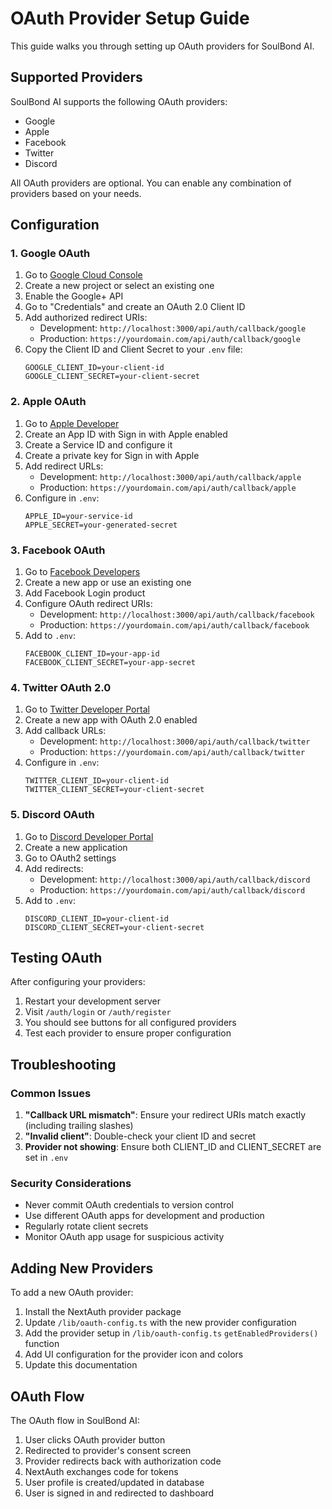 # OAuth Provider Setup Guide

This guide walks you through setting up OAuth providers for SoulBond AI.

## Supported Providers

SoulBond AI supports the following OAuth providers:
- Google
- Apple
- Facebook
- Twitter
- Discord

All OAuth providers are optional. You can enable any combination of providers based on your needs.

## Configuration

### 1. Google OAuth

1. Go to [Google Cloud Console](https://console.cloud.google.com/)
2. Create a new project or select an existing one
3. Enable the Google+ API
4. Go to "Credentials" and create an OAuth 2.0 Client ID
5. Add authorized redirect URIs:
   - Development: `http://localhost:3000/api/auth/callback/google`
   - Production: `https://yourdomain.com/api/auth/callback/google`
6. Copy the Client ID and Client Secret to your `.env` file:
   ```
   GOOGLE_CLIENT_ID=your-client-id
   GOOGLE_CLIENT_SECRET=your-client-secret
   ```

### 2. Apple OAuth

1. Go to [Apple Developer](https://developer.apple.com/)
2. Create an App ID with Sign in with Apple enabled
3. Create a Service ID and configure it
4. Create a private key for Sign in with Apple
5. Add redirect URLs:
   - Development: `http://localhost:3000/api/auth/callback/apple`
   - Production: `https://yourdomain.com/api/auth/callback/apple`
6. Configure in `.env`:
   ```
   APPLE_ID=your-service-id
   APPLE_SECRET=your-generated-secret
   ```

### 3. Facebook OAuth

1. Go to [Facebook Developers](https://developers.facebook.com/)
2. Create a new app or use an existing one
3. Add Facebook Login product
4. Configure OAuth redirect URIs:
   - Development: `http://localhost:3000/api/auth/callback/facebook`
   - Production: `https://yourdomain.com/api/auth/callback/facebook`
5. Add to `.env`:
   ```
   FACEBOOK_CLIENT_ID=your-app-id
   FACEBOOK_CLIENT_SECRET=your-app-secret
   ```

### 4. Twitter OAuth 2.0

1. Go to [Twitter Developer Portal](https://developer.twitter.com/)
2. Create a new app with OAuth 2.0 enabled
3. Add callback URLs:
   - Development: `http://localhost:3000/api/auth/callback/twitter`
   - Production: `https://yourdomain.com/api/auth/callback/twitter`
4. Configure in `.env`:
   ```
   TWITTER_CLIENT_ID=your-client-id
   TWITTER_CLIENT_SECRET=your-client-secret
   ```

### 5. Discord OAuth

1. Go to [Discord Developer Portal](https://discord.com/developers/applications)
2. Create a new application
3. Go to OAuth2 settings
4. Add redirects:
   - Development: `http://localhost:3000/api/auth/callback/discord`
   - Production: `https://yourdomain.com/api/auth/callback/discord`
5. Add to `.env`:
   ```
   DISCORD_CLIENT_ID=your-client-id
   DISCORD_CLIENT_SECRET=your-client-secret
   ```

## Testing OAuth

After configuring your providers:

1. Restart your development server
2. Visit `/auth/login` or `/auth/register`
3. You should see buttons for all configured providers
4. Test each provider to ensure proper configuration

## Troubleshooting

### Common Issues

1. **"Callback URL mismatch"**: Ensure your redirect URIs match exactly (including trailing slashes)
2. **"Invalid client"**: Double-check your client ID and secret
3. **Provider not showing**: Ensure both CLIENT_ID and CLIENT_SECRET are set in `.env`

### Security Considerations

- Never commit OAuth credentials to version control
- Use different OAuth apps for development and production
- Regularly rotate client secrets
- Monitor OAuth app usage for suspicious activity

## Adding New Providers

To add a new OAuth provider:

1. Install the NextAuth provider package
2. Update `/lib/oauth-config.ts` with the new provider configuration
3. Add the provider setup in `/lib/oauth-config.ts` `getEnabledProviders()` function
4. Add UI configuration for the provider icon and colors
5. Update this documentation

## OAuth Flow

The OAuth flow in SoulBond AI:

1. User clicks OAuth provider button
2. Redirected to provider's consent screen
3. Provider redirects back with authorization code
4. NextAuth exchanges code for tokens
5. User profile is created/updated in database
6. User is signed in and redirected to dashboard